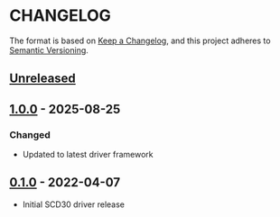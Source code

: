 # CHANGELOG

The format is based on [Keep a Changelog](https://keepachangelog.com/en/1.0.0/),
and this project adheres to [Semantic Versioning](https://semver.org/spec/v2.0.0.html).

## [Unreleased] 

## [1.0.0] - 2025-08-25

### Changed

- Updated to latest driver framework

## [0.1.0] - 2022-04-07

- Initial SCD30 driver release

[Unreleased]: https://github.com/Sensirion/arduino-i2c-scd30/compare/1.0.0...HEAD
[1.0.0]: https://github.com/Sensirion/arduino-i2c-scd30/compare/0.1.0...1.0.0
[0.1.0]: https://github.com/Sensirion/arduino-i2c-scd30/releases/tag/0.1.0